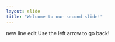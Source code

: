 ```yaml
---
layout: slide
title: "Welcome to our second slide!"
---
```

new line edit
Use the left arrow to go back!
